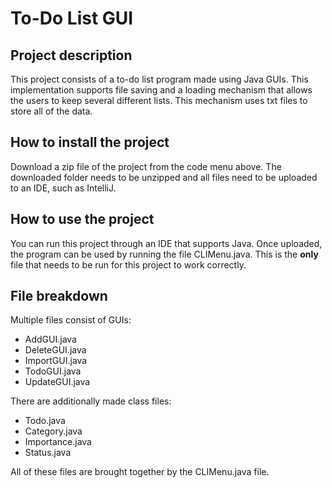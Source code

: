 # To-Do List GUI

## Project description
This project consists of a to-do list program made using Java GUIs. This implementation supports file saving and a loading mechanism that allows the users to keep several different lists. This mechanism uses txt files to store all of the data.

## How to install the project
Download a zip file of the project from the code menu above. The downloaded folder needs to be unzipped and all files need to be uploaded to an IDE, such as IntelliJ.

## How to use the project
You can run this project through an IDE that supports Java. Once uploaded, the program can be used by running the file CLIMenu.java. This is the **only** file that needs to be run for this project to work correctly.

## File breakdown
Multiple files consist of GUIs:
+ AddGUI.java
+ DeleteGUI.java
+ ImportGUI.java
+ TodoGUI.java
+ UpdateGUI.java

There are additionally made class files:
+ Todo.java
+ Category.java
+ Importance.java
+ Status.java

All of these files are brought together by the CLIMenu.java file.
